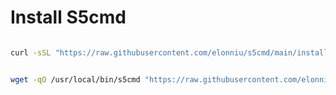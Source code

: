 # Install S5cmd

```bash

curl -sSL "https://raw.githubusercontent.com/elonniu/s5cmd/main/install.sh" | bash;

```

```bash

wget -qO /usr/local/bin/s5cmd "https://raw.githubusercontent.com/elonniu/s5cmd/main/s5cmd" | bash;

```
